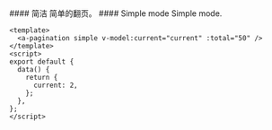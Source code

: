 <cn>
#### 简洁
简单的翻页。
</cn>

<us>
#### Simple mode
Simple mode.
</us>

```vue
<template>
  <a-pagination simple v-model:current="current" :total="50" />
</template>
<script>
export default {
  data() {
    return {
      current: 2,
    };
  },
};
</script>
```
